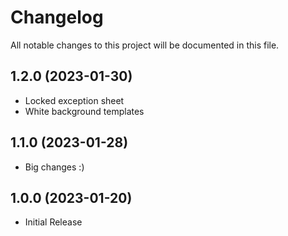 # Changelog
All notable changes to this project will be documented in this file.

## 1.2.0 (2023-01-30)

* Locked exception sheet
* White background templates

## 1.1.0 (2023-01-28)

* Big changes :)

## 1.0.0 (2023-01-20)

* Initial Release